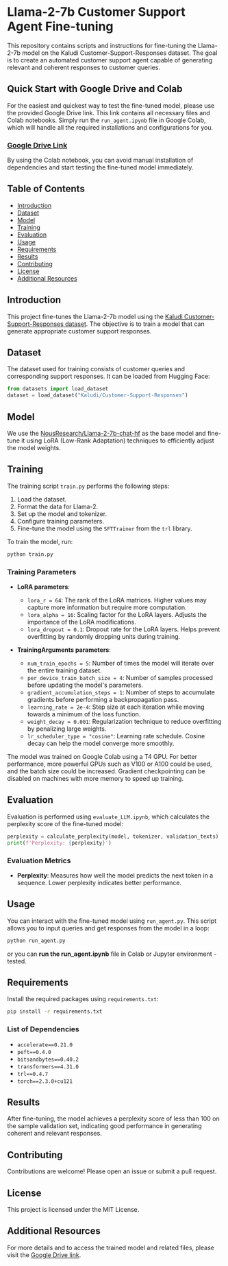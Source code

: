 
# Llama-2-7b Customer Support Agent Fine-tuning

This repository contains scripts and instructions for fine-tuning the Llama-2-7b model on the Kaludi Customer-Support-Responses dataset. The goal is to create an automated customer support agent capable of generating relevant and coherent responses to customer queries.

## Quick Start with Google Drive and Colab

For the easiest and quickest way to test the fine-tuned model, please use the provided Google Drive link. This link contains all necessary files and Colab notebooks. Simply run the `run_agent.ipynb` file in Google Colab, which will handle all the required installations and configurations for you.

### [Google Drive Link](https://drive.google.com/drive/folders/1uPIC-Sg3Dp5GbLgZl7zGcYWU-O0Z6VvJ?usp=share_link)

By using the Colab notebook, you can avoid manual installation of dependencies and start testing the fine-tuned model immediately.

## Table of Contents

- [Introduction](#introduction)
- [Dataset](#dataset)
- [Model](#model)
- [Training](#training)
- [Evaluation](#evaluation)
- [Usage](#usage)
- [Requirements](#requirements)
- [Results](#results)
- [Contributing](#contributing)
- [License](#license)
- [Additional Resources](#additional-resources)

## Introduction

This project fine-tunes the Llama-2-7b model using the [Kaludi Customer-Support-Responses dataset](https://huggingface.co/datasets/Kaludi/Customer-Support-Responses). The objective is to train a model that can generate appropriate customer support responses.

## Dataset

The dataset used for training consists of customer queries and corresponding support responses. It can be loaded from Hugging Face:

```python
from datasets import load_dataset
dataset = load_dataset("Kaludi/Customer-Support-Responses")
```

## Model

We use the [NousResearch/Llama-2-7b-chat-hf](https://huggingface.co/NousResearch/Llama-2-7b-chat-hf) as the base model and fine-tune it using LoRA (Low-Rank Adaptation) techniques to efficiently adjust the model weights.

## Training

The training script `train.py` performs the following steps:
1. Load the dataset.
2. Format the data for Llama-2.
3. Set up the model and tokenizer.
4. Configure training parameters.
5. Fine-tune the model using the `SFTTrainer` from the `trl` library.

To train the model, run:

```bash
python train.py
```

### Training Parameters

- **LoRA parameters**:
  - `lora_r = 64`: The rank of the LoRA matrices. Higher values may capture more information but require more computation.
  - `lora_alpha = 16`: Scaling factor for the LoRA layers. Adjusts the importance of the LoRA modifications.
  - `lora_dropout = 0.1`: Dropout rate for the LoRA layers. Helps prevent overfitting by randomly dropping units during training.

- **TrainingArguments parameters**:
  - `num_train_epochs = 5`: Number of times the model will iterate over the entire training dataset.
  - `per_device_train_batch_size = 4`: Number of samples processed before updating the model's parameters.
  - `gradient_accumulation_steps = 1`: Number of steps to accumulate gradients before performing a backpropagation pass.
  - `learning_rate = 2e-4`: Step size at each iteration while moving towards a minimum of the loss function.
  - `weight_decay = 0.001`: Regularization technique to reduce overfitting by penalizing large weights.
  - `lr_scheduler_type = "cosine"`: Learning rate schedule. Cosine decay can help the model converge more smoothly.

The model was trained on Google Colab using a T4 GPU. For better performance, more powerful GPUs such as V100 or A100 could be used, and the batch size could be increased. Gradient checkpointing can be disabled on machines with more memory to speed up training.

## Evaluation

Evaluation is performed using `evaluate_LLM.ipynb`, which calculates the perplexity score of the fine-tuned model:

```python
perplexity = calculate_perplexity(model, tokenizer, validation_texts)
print(f'Perplexity: {perplexity}')
```

### Evaluation Metrics

- **Perplexity**: Measures how well the model predicts the next token in a sequence. Lower perplexity indicates better performance.


## Usage

You can interact with the fine-tuned model using `run_agent.py`. This script allows you to input queries and get responses from the model in a loop:

```bash
python run_agent.py
```

or you can **run the run_agent.ipynb** file in Colab or Jupyter environment - tested. 

## Requirements

Install the required packages using `requirements.txt`:

```bash
pip install -r requirements.txt
```

### List of Dependencies

- `accelerate==0.21.0`
- `peft==0.4.0`
- `bitsandbytes==0.40.2`
- `transformers==4.31.0`
- `trl==0.4.7`
- `torch==2.3.0+cu121`

## Results

After fine-tuning, the model achieves a perplexity score of less than 100 on the sample validation set, indicating good performance in generating coherent and relevant responses.

## Contributing

Contributions are welcome! Please open an issue or submit a pull request.

## License

This project is licensed under the MIT License.

## Additional Resources

For more details and to access the trained model and related files, please visit the [Google Drive link](https://drive.google.com/drive/folders/1uPIC-Sg3Dp5GbLgZl7zGcYWU-O0Z6VvJ?usp=share_link).
